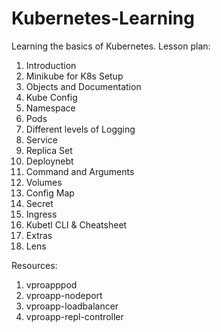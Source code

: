 # Kubernetes-Learning

Learning the basics of Kubernetes. 
Lesson plan:
1. Introduction
2. Minikube for K8s Setup
3. Objects and Documentation
4. Kube Config
5. Namespace
6. Pods
7. Different levels of Logging
8. Service
9. Replica Set
10. Deploynebt
11. Command and Arguments
12. Volumes
13. Config Map
14. Secret
15. Ingress
16. Kubetl CLI & Cheatsheet
17. Extras
18. Lens

Resources:
1. vproapppod
2. vproapp-nodeport
3. vproapp-loadbalancer
4. vproapp-repl-controller
